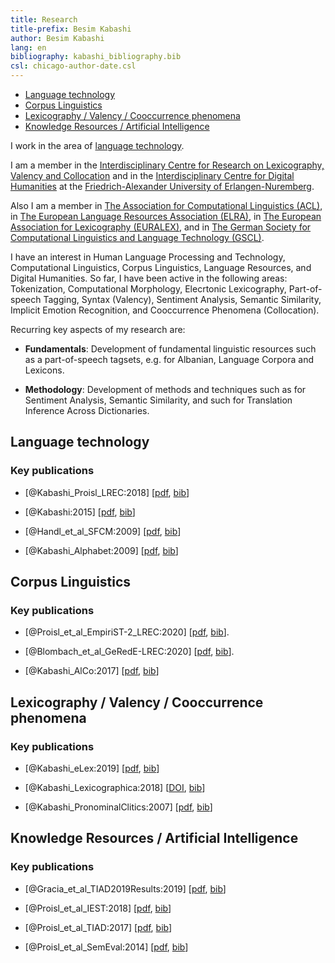 ```yaml
---
title: Research 
title-prefix: Besim Kabashi
author: Besim Kabashi
lang: en
bibliography: kabashi_bibliography.bib
csl: chicago-author-date.csl
---
```


- [Language technology](#language-technology)
- [Corpus Linguistics](#corpus-linguistics)
- [Lexicography / Valency / Cooccurrence phenomena](#lexicography-valency-cooccurrence-phenomena)
- [Knowledge Resources / Artificial Intelligence](#knowledge-resources-artificial-intelligence)


I work in the area of [language technology](#language-technology).

I am a member in the [Interdisciplinary Centre for Research on
Lexicography, Valency and
Collocation](http://www.lexi.uni-erlangen.de)
and in the [Interdisciplinary Centre for Digital
Humanities](http://izdigital.fau.de) at the [Friedrich-Alexander University
of Erlangen-Nuremberg](https://www.fau.de).

Also I am a member in [The Association for Computational Linguistics
(ACL)](https://www.aclweb.org/portal/what-is-cl), in [The
European Language Resources Association
(ELRA)](http://www.elra.info/en/), in [The European Association for
Lexicography (EURALEX)](https://euralex.org/), and in [The German
Society for Computational Linguistics and Language Technology
(GSCL)](https://gscl.org/).

I have an interest in Human Language Processing and Technology,
Computational Linguistics, Corpus Linguistics, Language Resources, and
Digital Humanities. So far, I have been active in the following areas:
Tokenization, Computational Morphology, Elecrtonic Lexicography,
Part-of-speech Tagging, Syntax (Valency), Sentiment Analysis, Semantic
Similarity, Implicit Emotion Recognition, and Cooccurrence Phenomena
(Collocation).

Recurring key aspects of my research are:

- **Fundamentals**: Development of fundamental linguistic resources
such as a part-of-speech tagsets, e.g. for Albanian, Language Corpora
and Lexicons.

- **Methodology**: Development of methods and techniques such as for
Sentiment Analysis, Semantic Similarity, and such for Translation
Inference Across Dictionaries.


## Language technology ##


### Key publications ###


- [@Kabashi_Proisl_LREC:2018] [[pdf](pdf/Kabashi_Proisl_2018_lrec.pdf), [bib](bib/Kabashi_Proisl_LREC:2018.bib)]

- [@Kabashi:2015] [[pdf](https://opus4.kobv.de/opus4-fau/files/6859/Dissertation_Besim_Kabashi_OPUS.pdf), [bib](bib/Kabashi:2015.bib)]

- [@Handl_et_al_SFCM:2009] [[pdf](pdf/Handl_et_al_SFCM.pdf), [bib](bib/@Handl_et_al_SFCM:2009.bib)]

- [@Kabashi_Alphabet:2009] [[pdf](pdf/Kabashi_2009_alphabet.pdf), [bib](bib/Kabashi_Alphabet:2009.bib)]



## Corpus Linguistics ##


### Key publications ###

- [@Proisl_et_al_EmpiriST-2_LREC:2020] [[pdf](pdf/Proisl_et_al_2020_EmpiriST-corpus-2.0.pdf), [bib](bib/Proisl_et_al_EmpiriST-2_LREC:2020.bib)].

- [@Blombach_et_al_GeRedE-LREC:2020] [[pdf](pdf/Blombach_et_al_2020_GeRedE.pdf), [bib](bib/Blombach_et_al_GeRedE-LREC:2020.bib)].

- [@Kabashi_AlCo:2017] [[pdf](pdf/Kabashi_2017_AlCo.pdf), [bib](bib/Kabashi_AlCo:2017.bib)]



## Lexicography / Valency / Cooccurrence phenomena ##


### Key publications ###

- [@Kabashi_eLex:2019] [[pdf](pdf/Kabashi_2019_Collocations.pdf), [bib](bib/Kabashi_eLex:2019.bib)]

- [@Kabashi_Lexicographica:2018] [[DOI](https://doi.org/10.1515/lex-2018-340112), [bib](bib/Kabashi_Lexicographica:2018.bib)]

- [@Kabashi_PronominalClitics:2007] [[pdf](pdf/Kabashi_2007_Clitics-Valency.pdf), [bib](bib/Kabashi_PronominalClitics:2007.bib)]



## Knowledge Resources / Artificial Intelligence ##


### Key publications ###

- [@Gracia_et_al_TIAD2019Results:2019] [[pdf](pdf/Gracia_et_al_2019_TIAD2_Summary.pdf), [bib](bib/Gracia_et_al_TIAD2019Results:2019.bib)]

- [@Proisl_et_al_IEST:2018] [[pdf](pdf/Proisl_et_al_2018_iest.pdf), [bib](bib/Proisl_et_al_IEST:2018.bib)]

- [@Proisl_et_al_TIAD:2017] [[pdf](pdf/Proisl_et_al_2017_tiad.pdf), [bib](bib/Proisl_et_al_TIAD:2017.bib)]

- [@Proisl_et_al_SemEval:2014] [[pdf](pdf/Proisl_et_al_2014_semeval.pdf), [bib](bib/Proisl_et_al_SemEval:2014.bib)]



<!-- ## News ## -->
